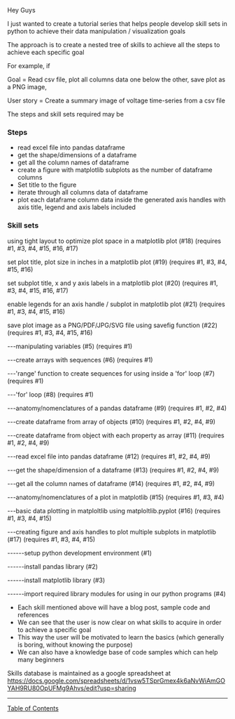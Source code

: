 Hey Guys

I just wanted to create a tutorial series that helps people develop skill sets in python to achieve their data manipulation / visualization goals

The approach is to create a nested tree of skills to achieve all the steps to achieve each specific goal

For example, if 

Goal = Read csv file, plot all columns data one below the other, save plot as a PNG image, 

User story = Create a summary image of voltage time-series from a csv file 

The steps and skill sets required may be

### Steps
* read excel file into pandas dataframe
* get the shape/dimensions of a dataframe
* get all the column names of dataframe
* create a figure with matplotlib subplots as the number of dataframe columns
* Set title to the figure
* iterate through all columns data of dataframe
* plot each dataframe column data inside the generated axis handles with axis title, legend and axis labels included

### Skill sets
using tight layout to optimize plot space in a matplotlib plot (#18) (requires #1, #3, #4, #15, #16, #17)

set plot title, plot size in inches in a matplotlib plot (#19) (requires #1, #3, #4, #15, #16)

set subplot title, x and y axis labels in a matplotlib plot (#20) (requires #1, #3, #4, #15, #16, #17)

enable legends for an axis handle / subplot in matplotlib plot (#21) (requires #1, #3, #4, #15, #16)

save plot image as a PNG/PDF/JPG/SVG file using savefig function (#22) (requires #1, #3, #4, #15, #16)

---manipulating variables (#5) (requires #1)

---create arrays with sequences (#6) (requires #1)

---'range' function to create sequences for using inside a 'for' loop (#7) (requires #1)

---'for' loop (#8) (requires #1)

---anatomy/nomenclatures of a pandas dataframe (#9) (requires #1, #2, #4)

---create dataframe from array of objects (#10) (requires #1, #2, #4, #9)

---create dataframe from object with each property as array (#11) (requires #1, #2, #4, #9)

---read excel file into pandas dataframe (#12) (requires #1, #2, #4, #9)

---get the shape/dimension of a dataframe (#13) (requires #1, #2, #4, #9)

---get all the column names of dataframe (#14) (requires #1, #2, #4, #9)

---anatomy/nomenclatures of a plot in matplotlib (#15) (requires #1, #3, #4)

---basic data plotting in matploltlib using matploltlib.pyplot (#16) (requires #1, #3, #4, #15)

---creating figure and axis handles to plot multiple subplots in matplotlib (#17) (requires #1, #3, #4, #15)

------setup python development environment (#1)

------install pandas library (#2)

------install matplotlib library (#3)

------import required library modules for using in our python programs (#4)

* Each skill mentioned above will have a blog post, sample code and references
* We can see that the user is now clear on what skills to acquire in order to achieve a specific goal
* This way the user will be motivated to learn the basics (which generally is boring, without knowing the purpose)
* We can also have a knowledge base of code samples which can help many beginners

Skills database is maintained as a google spreadsheet at https://docs.google.com/spreadsheets/d/1vsw5TSprGmex4k6aNvWiAmGOYAH9RU80OpUFMg9Ahvs/edit?usp=sharing

<hr/>

[Table of Contents](https://nagasudhir.blogspot.com/2020/04/taming-python-table-of-contents.html)
<!--stackedit_data:
eyJwcm9wZXJ0aWVzIjoiZXh0ZW5zaW9uczpcbiAgcHJlc2V0Oi
AnJ1xudGl0bGU6IEludHJvIHRvIFRhbWluZyBQeXRob24gc2Vy
aWVzXG5hdXRob3I6IE5hZ2FzdWRoaXIgUHVsbGFcbnRhZ3M6IC
dweXRob24sIHR1dG9yaWFsJ1xuY2F0ZWdvcmllczogJ2xlYXJu
aW5nLCBweXRob24sIHR1dG9yaWFsJ1xuZGF0ZTogJzIwMjAtMD
QtMTQnXG4iLCJoaXN0b3J5IjpbNjM2ODgyMDY5LDExMjI0Njk1
NywtMTA1MTg5NzIzMCwtNjM2MDg4OTkyLDczMDk5ODExNl19
-->
